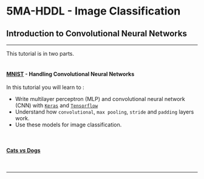 # 5MA-HDDL - Image Classification
## Introduction to Convolutional Neural Networks

---

This tutorial is in two parts.
<br><br>

#### [MNIST](MNIST.ipynb) - Handling Convolutional Neural Networks

In this tutorial you will learn to : 
* Write multilayer perceptron (MLP) and convolutional neural network (CNN) with [`Keras`](https://keras.io/) and [`Tensorflow`](https://www.tensorflow.org/)
* Understand how $\texttt{convolutional}$, $\texttt{max pooling}$, $\texttt{stride}$ and $\texttt{padding}$ layers work.
* Use these models for image classification.

<br>

#### [Cats _vs_ Dogs](CatsVSDogs.ipynb)



<br>

---

